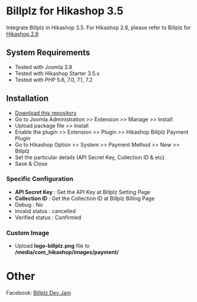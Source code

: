 # Billplz for Hikashop 3.5
Integrate Billplz in Hikashop 3.5. For Hikashop 2.6, please refer to Billplz for [Hikashop 2.6](https://github.com/Billplz/Billplz-for-Hikashop-2.6/)

## System Requirements

  * Tested with Joomla 3.8
  * Tested with Hikashop Starter 3.5.x
  * Tested with PHP 5.6, 7.0, 7.1, 7.2

## Installation

  * [Download this repository](https://codeload.github.com/billplz/Billplz-for-Hikashop-3.5/zip/master)
  * Go to Joomla Administration >> Extension >> Manage >> Install
  * Upload package file >> Install
  * Enable the plugin >> Extension >> Plugin >> Hikashop Billplz Payment Plugin
  * Go to Hikashop Option >> System >> Payment Method >> New >> Billplz
  * Set the particular details (API Secret Key, Collection ID & etc)
  * Save & Close
  
### Specific Configuration

  * **API Secret Key** : Get the API Key at Billplz Setting Page
  * **Collection ID** : Get the Collection ID at Billplz Billing Page
  * Debug : No
  * Invalid status : cancelled
  * Verified status : Confirmed
  
### Custom Image

  * Upload **logo-billplz.png** file to **/media/com_hikashop/images/payment/**
  
# Other

Facebook: [Billplz Dev Jam](https://www.facebook.com/groups/billplzdevjam/)
  
